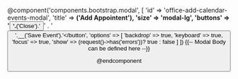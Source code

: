 @component('components.bootstrap.modal', [
    'id'        => 'office-add-calendar-events-modal',
    'title'     => __('Add Appointent'),
    'size'      => 'modal-lg',
    'buttons'   => '<button type="button" class="btn btn-secondary" data-target="#office-add-calendar-events-modal" data-toggle="modal">'.__('Close').'</button>' .
                   '<button type="button" class="btn btn-primary" id="save-btn">'.__('Save Event').'</button',
    'options'       => [
        'backdrop'  => true,
        'keyboard'  => true,
        'focus'     => true,
        'show'      => (request()->has('errors'))? true : false
    ]
])
    {{-- Modal Body can be defined here --}}

@endcomponent